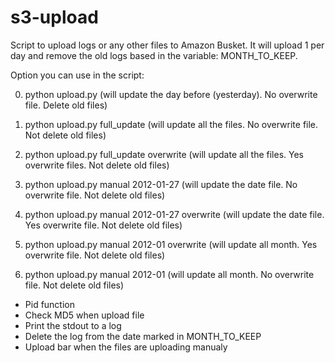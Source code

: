 # s3-upload

Script  to upload logs or any other files to Amazon Busket. It will upload 1 per day and remove the old logs based in the variable: MONTH_TO_KEEP. 

Option you can use in the script:

0. python upload.py (will update the day before (yesterday). No overwrite file. Delete old files)

0. python upload.py full_update (will update all the files. No overwrite file. Not delete old files)

0. python upload.py full_update overwrite (will update all the files. Yes overwrite files. Not delete old files)

0. python upload.py manual 2012-01-27 (will update the date file. No overwrite file. Not delete old files)

0. python upload.py manual 2012-01-27 overwrite (will update the date file. Yes overwrite file. Not delete old files)

0. python upload.py manual 2012-01 overwrite (will update all month. Yes overwrite file. Not delete old files)

0. python upload.py manual 2012-01 (will update all month. No overwrite file. Not delete old files)

* Pid function
* Check MD5 when upload file
* Print the stdout to a log
* Delete the log from the date marked in MONTH_TO_KEEP
* Upload bar when the files are uploading manualy
